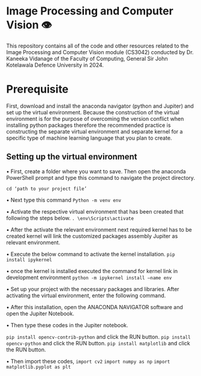 # Image Processing and Computer Vision 👁️

This repository contains all of the code and other resources related to the Image Processing and Computer Vision module (CS3042) conducted by Dr. Kaneeka Vidanage of the Faculty of Computing, General Sir John Kotelawala Defence University in 2024.

# Prerequisite
First, download and install the anaconda navigator (python and Jupiter) and set up the virtual environment.
Because the construction of the virtual environment is for the purpose of overcoming the version conflict when installing python packages therefore the recommended practice is constructing the separate virtual environment and separate kernel for a specific type of machine learning language that you plan to create.

## Setting up the virtual environment
•	First, create a folder where you want to save. Then open the anaconda PowerShell prompt and type this command to navigate the project directory.

` cd ‘path to your project file’ `

•	Next type this command 
` Python -m venv env `

•	Activate the respective virtual environment that has been created that following the steps below.
 ` . \env\Scripts\activate `

•	After the activate the relevant environment next required kernel has to be created kernel will link the customized packages assembly Jupiter as relevant environment.

•	Execute the below command to activate the kernel installation. 
` pip install ipykernel `

•	once the kernel is installed executed the command for kernel link in development environment
` python -m ipykernel install –name env `

•	Set up your project with the necessary packages and libraries. After activating the virtual environment, enter the following command.

•	After this installation, open the ANACONDA NAVIGATOR software and open the Jupiter Notebook.


•	Then type these codes in the Jupiter notebook.

` pip install opencv-contrib-python `   and click the RUN button.
` pip install opencv-python `  and click the RUN button.
` pip install matplotlib ` and click the RUN button.

•	Then import these codes,
` import cv2 `
` import numpy as np `
` import matplotlib.pyplot as plt `


